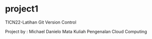 # project1
TICN22-Latihan Git Version Control

Project by : Michael Danielo
Mata Kuliah Pengenalan Cloud Computing
